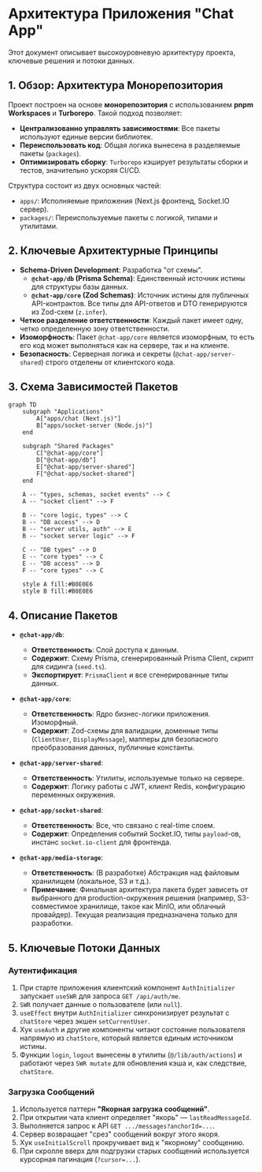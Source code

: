 # Архитектура Приложения "Chat App"

Этот документ описывает высокоуровневую архитектуру проекта, ключевые решения и потоки данных.

## 1. Обзор: Архитектура Монорепозитория

Проект построен на основе **монорепозитория** с использованием **pnpm Workspaces** и **Turborepo**. Такой подход позволяет:
-   **Централизованно управлять зависимостями**: Все пакеты используют единые версии библиотек.
-   **Переиспользовать код**: Общая логика вынесена в разделяемые пакеты (`packages`).
-   **Оптимизировать сборку**: `Turborepo` кэширует результаты сборки и тестов, значительно ускоряя CI/CD.

Структура состоит из двух основных частей:
-   `apps/`: Исполняемые приложения (Next.js фронтенд, Socket.IO сервер).
-   `packages/`: Переиспользуемые пакеты с логикой, типами и утилитами.

## 2. Ключевые Архитектурные Принципы

-   **Schema-Driven Development**: Разработка "от схемы".
    -   **`@chat-app/db` (Prisma Schema)**: Единственный источник истины для структуры базы данных.
    -   **`@chat-app/core` (Zod Schemas)**: Источник истины для публичных API-контрактов. Все типы для API-ответов и DTO генерируются из Zod-схем (`z.infer`).
-   **Четкое разделение ответственности**: Каждый пакет имеет одну, четко определенную зону ответственности.
-   **Изоморфность**: Пакет `@chat-app/core` является изоморфным, то есть его код может выполняться как на сервере, так и на клиенте.
-   **Безопасность**: Серверная логика и секреты (`@chat-app/server-shared`) строго отделены от клиентского кода.

## 3. Схема Зависимостей Пакетов

```mermaid
graph TD
    subgraph "Applications"
        A["apps/chat (Next.js)"]
        B["apps/socket-server (Node.js)"]
    end

    subgraph "Shared Packages"
        C["@chat-app/core"]
        D["@chat-app/db"]
        E["@chat-app/server-shared"]
        F["@chat-app/socket-shared"]
    end

    A -- "types, schemas, socket events" --> C
    A -- "socket client" --> F
    
    B -- "core logic, types" --> C
    B -- "DB access" --> D
    B -- "server utils, auth" --> E
    B -- "socket server logic" --> F

    C -- "DB types" --> D
    E -- "core types" --> C
    E -- "DB access" --> D
    F -- "core types" --> C

    style A fill:#B0E0E6
    style B fill:#B0E0E6
```

## 4. Описание Пакетов

-   **`@chat-app/db`**:
    -   **Ответственность**: Слой доступа к данным.
    -   **Содержит**: Схему Prisma, сгенерированный Prisma Client, скрипт для сидинга (`seed.ts`).
    -   **Экспортирует**: `PrismaClient` и все сгенерированные типы данных.

-   **`@chat-app/core`**:
    -   **Ответственность**: Ядро бизнес-логики приложения. Изоморфный.
    -   **Содержит**: Zod-схемы для валидации, доменные типы (`ClientUser`, `DisplayMessage`), мапперы для безопасного преобразования данных, публичные константы.

-   **`@chat-app/server-shared`**:
    -   **Ответственность**: Утилиты, используемые только на сервере.
    -   **Содержит**: Логику работы с JWT, клиент Redis, конфигурацию переменных окружения.

-   **`@chat-app/socket-shared`**:
    -   **Ответственность**: Все, что связано с real-time слоем.
    -   **Содержит**: Определения событий Socket.IO, типы `payload`-ов, инстанс `socket.io-client` для фронтенда.

-   **`@chat-app/media-storage`**:
    -   **Ответственность**: (В разработке) Абстракция над файловым хранилищем (локальное, S3 и т.д.).
    -   **Примечание**: Финальная архитектура пакета будет зависеть от выбранного для production-окружения решения (например, S3-совместимое хранилище, такое как MinIO, или облачный провайдер). Текущая реализация предназначена только для разработки.

## 5. Ключевые Потоки Данных

### Аутентификация

1.  При старте приложения клиентский компонент `AuthInitializer` запускает `useSWR` для запроса `GET /api/auth/me`.
2.  `SWR` получает данные о пользователе (или `null`).
3.  `useEffect` внутри `AuthInitializer` синхронизирует результат с `chatStore` через экшен `setCurrentUser`.
4.  Хук `useAuth` и другие компоненты читают состояние пользователя напрямую из `chatStore`, который является единым источником истины.
5.  Функции `login`, `logout` вынесены в утилиты (`@/lib/auth/actions`) и работают через `SWR mutate` для обновления кэша и, как следствие, `chatStore`.

### Загрузка Сообщений

1.  Используется паттерн **"Якорная загрузка сообщений"**.
2.  При открытии чата клиент определяет "якорь" — `lastReadMessageId`.
3.  Выполняется запрос к API `GET .../messages?anchorId=...`.
4.  Сервер возвращает "срез" сообщений вокруг этого якоря.
5.  Хук `useInitialScroll` прокручивает вид к "якорному" сообщению.
6.  При скролле вверх для подгрузки старых сообщений используется курсорная пагинация (`?cursor=...`). 